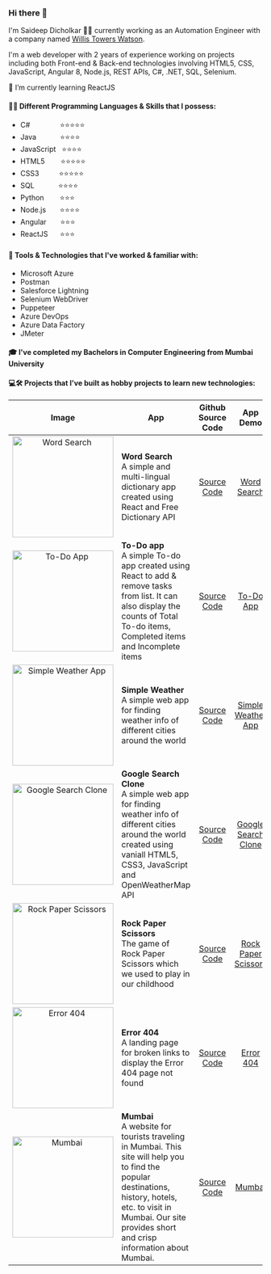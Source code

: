 ### Hi there 👋

I'm Saideep Dicholkar 👨‍💻 currently working as an Automation Engineer with a company named [Willis Towers Watson](https://www.willistowerswatson.com/en-IN).

I'm a web developer with 2 years of experience working on projects including both Front-end & Back-end technologies involving HTML5, CSS, JavaScript, Angular 8, Node.js, REST APIs, C#, .NET, SQL, Selenium.

🌱 I’m currently learning ReactJS

#### 👨‍💻 Different Programming Languages & Skills that I possess:
- C# &nbsp;&nbsp;&nbsp;&nbsp;&nbsp;&nbsp;&nbsp;&nbsp;&nbsp;&nbsp;&nbsp;&nbsp;&nbsp;&nbsp;⭐⭐⭐⭐⭐
- Java &nbsp;&nbsp;&nbsp;&nbsp;&nbsp;&nbsp;&nbsp;&nbsp;&nbsp;&nbsp;&nbsp;⭐⭐⭐⭐
- JavaScript &nbsp;&nbsp;⭐⭐⭐⭐
- HTML5 &nbsp;&nbsp;&nbsp;&nbsp;&nbsp;&nbsp;&nbsp;⭐⭐⭐⭐⭐
- CSS3 &nbsp;&nbsp;&nbsp;&nbsp;&nbsp;&nbsp;&nbsp;&nbsp;&nbsp;⭐⭐⭐⭐⭐
- SQL &nbsp;&nbsp;&nbsp;&nbsp;&nbsp;&nbsp;&nbsp;&nbsp;&nbsp;&nbsp;&nbsp;⭐⭐⭐⭐
- Python &nbsp;&nbsp;&nbsp;&nbsp;&nbsp;&nbsp;&nbsp;⭐⭐⭐
- Node.js &nbsp;&nbsp;&nbsp;&nbsp;&nbsp;&nbsp;⭐⭐⭐⭐
- Angular &nbsp;&nbsp;&nbsp;&nbsp;&nbsp;&nbsp;⭐⭐⭐
- ReactJS &nbsp;&nbsp;&nbsp;&nbsp;&nbsp;⭐⭐⭐

#### 🤖 Tools & Technologies that I've worked & familiar with: 
- Microsoft Azure
- Postman
- Salesforce Lightning
- Selenium WebDriver
- Puppeteer
- Azure DevOps
- Azure Data Factory
- JMeter


#### 🎓 I've completed my Bachelors in Computer Engineering from Mumbai University


#### 💻🛠️ Projects that I've built as hobby projects to learn new technologies:

<center>
  
| Image | App | Github Source Code | App Demo |
|:---------------------------------------------------------------------------------------------------------------------------------------------------:|-------------|:---:|:---:|
| <img src="https://user-images.githubusercontent.com/30663492/147542892-ef79d96a-c88c-4642-901e-5ead19bb877e.png" alt="Word Search" title="Word Search app" width="200" /> | **Word Search** <br>A simple and multi-lingual dictionary app created using React and Free Dictionary API | [Source Code](https://github.com/saideepd/word-search "View Source Code on GitHub for Word Search")  | [Word Search](https://simplewordsearch.netlify.app/ "View Word Search app's demo") |
| <img src="https://user-images.githubusercontent.com/30663492/145055778-27af3ade-3b7c-4a25-b4dc-6197e012e343.png" alt="To-Do App" title="To-Do app" width="200" /> | **To-Do app** <br>A simple To-do app created using React to add & remove tasks from list. It can also display the counts of Total To-do items, Completed items and Incomplete items | [Source Code](https://github.com/saideepd/simple-todo "View Source Code on GitHub for To-Do App") | [To-Do App](https://items-todo.netlify.app/ "View To-Do app's demo") |
| <img src="https://user-images.githubusercontent.com/30663492/137777888-46351fbb-d12b-4f3c-8750-360c2a596d42.png" alt="Simple Weather App" title="Simple Weather App" width="200" /> | **Simple Weather** <br>A simple web app for finding weather info of different cities around the world | [Source Code](https://github.com/saideepd/simple-weather "View Source Code on GitHub for Simple Weather App") | [Simple Weather App](https://simple-weather-info.netlify.app/ "View Simple Weather App's demo") |
| <img src="https://i.imgur.com/aswM43c.png" alt="Google Search Clone" title="Google Search Clone" width="200" /> | **Google Search Clone** <br>A simple web app for finding weather info of different cities around the world created using vaniall HTML5, CSS3, JavaScript and OpenWeatherMap API | [Source Code](https://github.com/saideepd/google-clone "View Source Code on GitHub for Google Search Clone") | [Google Search Clone](https://google-clone-website.netlify.app/ "View Google Search Clone's demo") |
| <img src="https://user-images.githubusercontent.com/30663492/50386988-7da3b100-0718-11e9-949f-92becc703ff4.png" alt="Rock Paper Scissors" title="Rock Paper Scissors" width="200" /> | **Rock Paper Scissors** <br>The game of Rock Paper Scissors which we used to play in our childhood | [Source Code](https://github.com/saideepd/rock-paper-scissors "View Source Code on GitHub for Rock Paper Scissors") | [Rock Paper Scissors](https://stonepaperscissors.netlify.com/ "View Rock Paper Scissors's demo") |
| <img src="https://i.imgur.com/5O7EKkU.png" alt="Error 404" title="Error 404" width="200" /> | **Error 404** <br>A landing page for broken links to display the Error 404 page not found | [Source Code](https://github.com/saideepd/error "View Source Code on GitHub for Error 404") | [Error 404](https://error-404-pagenotfound.netlify.app/ "View Error 404's demo") |
| <img src="https://user-images.githubusercontent.com/30663492/147687655-74aece7c-50e7-4247-8215-46de0e610d1e.png" alt="Mumbai" title="Mumbai" width="200" /> | **Mumbai** <br>A website for tourists traveling in Mumbai. This site will help you to find the popular destinations, history, hotels, etc. to visit in Mumbai. Our site provides short and crisp information about Mumbai. | [Source Code](https://github.com/saideepd/mumbai "View Source Code on GitHub for Mumbai") | [Mumbai](https://mumbai-tourism.netlify.app/ "View Mumbai website's demo") |

</center>

<!--
**saideepd/saideepd** is a ✨ _special_ ✨ repository because its `README.md` (this file) appears on your GitHub profile.

Here are some ideas to get you started:

- 🔭 I’m currently working on ...
- 🌱 I’m currently learning ...
- 👯 I’m looking to collaborate on ...
- 🤔 I’m looking for help with ...
- 💬 Ask me about ...
- 📫 How to reach me: ...
- 😄 Pronouns: ...
- ⚡ Fun fact: ...
-->
